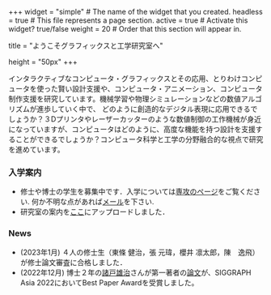 +++
widget = "simple"  # The name of the widget that you created.
headless = true  # This file represents a page section.
active = true  # Activate this widget? true/false
weight = 20  # Order that this section will appear in.

title = "ようこそグラフィックスと工学研究室へ"

height = "50px"
+++

インタラクティブなコンピュータ・グラフィックスとその応用、とりわけコンピュータを使った賢い設計支援や、コンピュータ・アニメーション、コンピュータ制作支援を研究しています。機械学習や物理シミュレーションなどの数値アルゴリズムが進歩していく中で、 どのように創造的なデジタル表現に応用できるでしょうか？３Dプリンタやレーザーカッターのような数値制御の工作機械が身近になっていますが、コンピュータはどのように、高度な機能を持つ設計を支援することができるでしょうか？コンピュータ科学と工学の分野融合的な視点で研究を進めています。


<H3>入学案内</H3>
<ul>
<li>修士や博士の学生を募集中です．入学については<a href="https://www.i.u-tokyo.ac.jp/edu/entra/index.shtml" target="_blank">専攻のページ</a>をご覧ください. 何か不明な点があれば<a href="mailto:n.umetani@gmail.com">メール</a>を下さい. </li>
<li>研究室の案内を<a href="../media/labintro2020_jp.pdf" target="_blank">ここ</a>にアップロードしました．</li>
</ul>

<H3>News</H3>
<ul>
<li>(2023年1月) ４人の修士生（東條 健治，張 元瑋，櫻井 凛太郎，陳　逸⾶）が修士論文審査に合格しました．</li>
<li>(2022年12月) 博士２年の<a href="authors/moroto/">諸戸雄治</a>さんが第一著者の<a href="../en/publication/sigga22_wmatrix_median/">論文</a>が、SIGGRAPH Asia 2022においてBest Paper Awardを受賞しました。</li>
</ul>